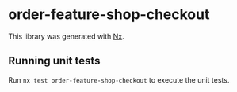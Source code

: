 # order-feature-shop-checkout

This library was generated with [Nx](https://nx.dev).

## Running unit tests

Run `nx test order-feature-shop-checkout` to execute the unit tests.
